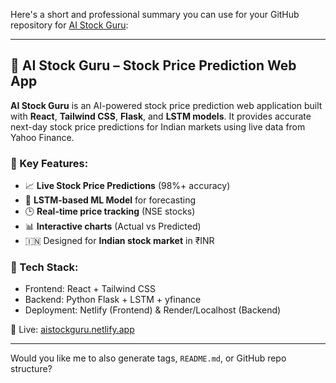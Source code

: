 Here's a short and professional summary you can use for your GitHub repository for [AI Stock Guru](https://aistockguru.netlify.app/):

---

## 🧠 AI Stock Guru – Stock Price Prediction Web App

**AI Stock Guru** is an AI-powered stock price prediction web application built with **React**, **Tailwind CSS**, **Flask**, and **LSTM models**. It provides accurate next-day stock price predictions for Indian markets using live data from Yahoo Finance.

### 🚀 Key Features:

* 📈 **Live Stock Price Predictions** (98%+ accuracy)
* 🧮 **LSTM-based ML Model** for forecasting
* 🕒 **Real-time price tracking** (NSE stocks)
* 📊 **Interactive charts** (Actual vs Predicted)
* 🇮🇳 Designed for **Indian stock market** in ₹INR

### 🔧 Tech Stack:

* Frontend: React + Tailwind CSS
* Backend: Python Flask + LSTM + yfinance
* Deployment: Netlify (Frontend) & Render/Localhost (Backend)

🔗 Live: [aistockguru.netlify.app](https://aistockguru.netlify.app)

---

Would you like me to also generate tags, `README.md`, or GitHub repo structure?
